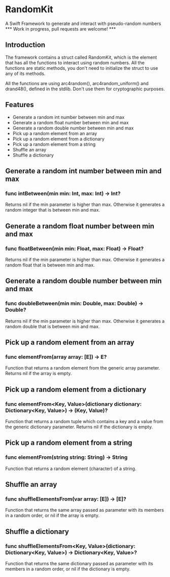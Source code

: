 # RandomKit
A Swift Framework to generate and interact with pseudo-random numbers *** Work in progress, pull requests are welcome! ***

## Introduction

The framework contains a struct called RandomKit, which is the element that has all the functions to interact using random numbers. All the functions are static methods, you don't need to initialize the struct to use any of its methods.

All the functions are using arc4random(), arc4random_uniform() and drand48(), defined in the stdlib. Don't use them for cryptographic purposes.

## Features
* Generate a random int number between min and max
* Generate a random float number between min and max
* Generate a random double number between min and max
* Pick up a random element from an array
* Pick up a random element from a dictionary
* Pick up a random element from a string
* Shuffle an array
* Shuffle a dictionary

## Generate a random int number between min and max
### func intBetween(min min: Int, max: Int) -> Int?
Returns nil if the min parameter is higher than max. Otherwise it generates a random integer that is between min and max.

## Generate a random float number between min and max
### func floatBetween(min min: Float, max: Float) -> Float?
Returns nil if the min parameter is higher than max. Otherwise it generates a random float that is between min and max.

## Generate a random double number between min and max
### func doubleBetween(min min: Double, max: Double) -> Double?
Returns nil if the min parameter is higher than max. Otherwise it generates a random double that is between min and max.

## Pick up a random element from an array
### func elementFrom<E>(array array: [E]) -> E?
Function that returns a random element from the generic array parameter. Returns nil if the array is empty.

## Pick up a random element from a dictionary
### func elementFrom<Key, Value>(dictionary dictionary: Dictionary<Key, Value>) -> (Key, Value)?
Function that returns a random tuple which contains a key and a value from the generic dictionary parameter. Returns nil if the dictionary is empty.

## Pick up a random element from a string
### func elementFrom(string string: String) -> String
Function that returns a random element (character) of a string.

## Shuffle an array
### func shuffleElementsFrom<E>(var array: [E]) -> [E]?
Function that returns the same array passed as parameter with its members in a random order, or nil if the array is empty.

## Shuffle a dictionary
### func shuffleElementsFrom<Key, Value>(dictionary: Dictionary<Key, Value>) -> Dictionary<Key, Value>?
Function that returns the same dictionary passed as parameter with its members in a random order, or nil if the dictionary is empty.

